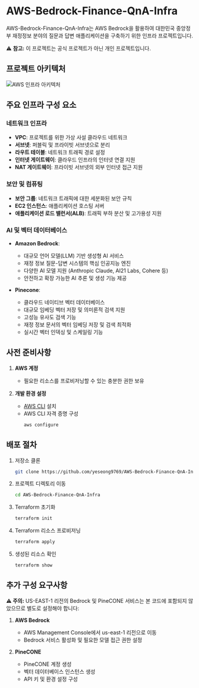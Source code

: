 # AWS-Bedrock-Finance-QnA-Infra

AWS-Bedrock-Finance-QnA-Infra는 AWS Bedrock을 활용하여 대한민국 중앙정부 재정정보 분야의 질문과 답변 애플리케이션을 구축하기 위한 인프라 프로젝트입니다.

⚠️ **참고:** 이 프로젝트는 공식 프로젝트가 아닌 개인 프로젝트입니다.

## 프로젝트 아키텍처

![AWS 인프라 아키텍처](https://github.com/user-attachments/assets/b7b6bd1f-1169-4b1d-81ed-8365a6e10e3a)

## 주요 인프라 구성 요소

### 네트워크 인프라
- **VPC**: 프로젝트를 위한 가상 사설 클라우드 네트워크
- **서브넷**: 퍼블릭 및 프라이빗 서브넷으로 분리
- **라우트 테이블**: 네트워크 트래픽 경로 설정
- **인터넷 게이트웨이**: 클라우드 인프라의 인터넷 연결 지원
- **NAT 게이트웨이**: 프라이빗 서브넷의 외부 인터넷 접근 지원

### 보안 및 컴퓨팅
- **보안 그룹**: 네트워크 트래픽에 대한 세분화된 보안 규칙
- **EC2 인스턴스**: 애플리케이션 호스팅 서버
- **애플리케이션 로드 밸런서(ALB)**: 트래픽 부하 분산 및 고가용성 지원

### AI 및 벡터 데이터베이스
- **Amazon Bedrock**: 
  - 대규모 언어 모델(LLM) 기반 생성형 AI 서비스
  - 재정 정보 질문-답변 시스템의 핵심 인공지능 엔진
  - 다양한 AI 모델 지원 (Anthropic Claude, AI21 Labs, Cohere 등)
  - 안전하고 확장 가능한 AI 추론 및 생성 기능 제공

- **Pinecone**:
  - 클라우드 네이티브 벡터 데이터베이스
  - 대규모 임베딩 벡터 저장 및 의미론적 검색 지원
  - 고성능 유사도 검색 기능
  - 재정 정보 문서의 벡터 임베딩 저장 및 검색 최적화
  - 실시간 벡터 인덱싱 및 스케일링 기능

## 사전 준비사항

1. **AWS 계정**
   - 필요한 리소스를 프로비저닝할 수 있는 충분한 권한 보유

2. **개발 환경 설정**
   - [AWS CLI](https://docs.aws.amazon.com/cli/latest/userguide/install-cliv2.html) 설치
   - AWS CLI 자격 증명 구성
     ```bash
     aws configure
     ```

## 배포 절차

1. 저장소 클론
   ```bash
   git clone https://github.com/yeseong9769/AWS-Bedrock-Finance-QnA-Infra.git
   ```

2. 프로젝트 디렉토리 이동
   ```bash
   cd AWS-Bedrock-Finance-QnA-Infra
   ```

3. Terraform 초기화
   ```bash
   terraform init
   ```

4. Terraform 리소스 프로비저닝
   ```bash
   terraform apply
   ```

5. 생성된 리소스 확인
   ```bash
   terraform show
   ```

## 추가 구성 요구사항

**⚠️ 주의:** US-EAST-1 리전의 Bedrock 및 PineCONE 서비스는 본 코드에 포함되지 않았으므로 별도로 설정해야 합니다:

1. **AWS Bedrock**
   - AWS Management Console에서 us-east-1 리전으로 이동
   - Bedrock 서비스 활성화 및 필요한 모델 접근 권한 설정

2. **PineCONE**
   - PineCONE 계정 생성
   - 벡터 데이터베이스 인스턴스 생성
   - API 키 및 환경 설정 구성